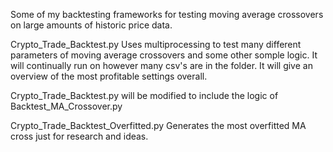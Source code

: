 
Some of my backtesting frameworks for testing moving average crossovers on large amounts of historic price data.

Crypto_Trade_Backtest.py  Uses multiprocessing to test many different parameters of moving average crossovers and some other somple logic. It will continually run on however many csv's are in the folder. It will give an overview of the most profitable settings overall. 

Crypto_Trade_Backtest.py will be modified to include the logic of Backtest_MA_Crossover.py 

Crypto_Trade_Backtest_Overfitted.py Generates the most overfitted MA cross just for research and ideas.






